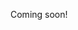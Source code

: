 Coming soon!

<!--

input hypothesis
- https://news.ycombinator.com/item?id=24715328
- https://www.youtube.com/watch?v=J_EQDtpYSNM

-----

- French
- Toki Pona
- Japanese
  - https://japanesecomplete.com/reverse-engineer/
- ASL
- Chinese

-->

